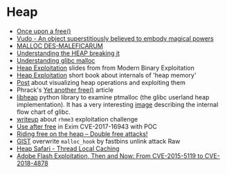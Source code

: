 # Heap 

 - [Once upon a free()](http://phrack.org/issues/57/9.html)
 - [Vudo - An object superstitiously believed to embody magical powers](http://phrack.org/issues/57/8.html)
 - [MALLOC DES-MALEFICARUM](http://phrack.org/issues/66/10.html)
 - [Understanding the HEAP breaking it](https://www.blackhat.com/presentations/bh-usa-07/Ferguson/Whitepaper/bh-usa-07-ferguson-WP.pdf)
 - [Understanding glibc malloc](https://sploitfun.wordpress.com/2015/02/10/understanding-glibc-malloc/)
 - [Heap Exploitation](http://security.cs.rpi.edu/courses/binexp-spring2015/lectures/17/10_lecture.pdf) slides from from Modern Binary Exploitation
 - [Heap Exploitation](https://heap-exploitation.dhavalkapil.com) short book about internals of 'heap memory'
 - [Post](https://wapiflapi.github.io/2015/04/22/single-null-byte-heap-overflow/) about visualizing heap operations and exploiting them
 - Phrack's [Yet another free()](http://phrack.org/issues/66/6.html) article
 - [libheap](https://github.com/cloudburst/libheap) python library to examine ptmalloc (the glibc userland heap implementation). It has a very interesting [image](https://raw.githubusercontent.com/cloudburst/libheap/master/heap.png) describing the internal flow chart of glibc.
 - [writeup](https://0x00sec.org/t/heap-exploitation-abusing-use-after-free/3580) about ``rhme3`` exploitation challenge
 - [Use after free](https://bugs.exim.org/show_bug.cgi?id=2199) in Exim CVE-2017-16943 with POC
 - [Riding free on the heap – Double free attacks!](https://sensepost.com/blog/2017/linux-heap-exploitation-intro-series-riding-free-on-the-heap-double-free-attacks/)
 - [GIST](https://gist.github.com/inaz2/0fbfe243ca9e4b904edad037d0d76697) overwrite ``malloc_hook`` by fastbins unlink attack
Raw
 - [Heap Safari - Thread Local Caching](https://0x00sec.org/t/heap-safari-thread-local-caching/5054)
 - [Adobe Flash Exploitation, Then and Now: From CVE-2015-5119 to CVE-2018-4878](https://www.mdsec.co.uk/2018/02/adobe-flash-exploitation-then-and-now-from-cve-2015-5119-to-cve-2018-4878/)
